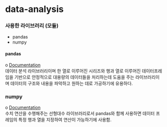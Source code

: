 # data-analysis

### 사용한 라이브러리 (모듈)
 - pandas
 - numpy

#### pandas
 o [Documentation](https://pandas.pydata.org/docs/reference/frame.html)</br>
 데이터 분석 라이브러리이며 한 열로 이루어진 시리즈와 행과 열로 이루어진 데이터프레임을 기반으로 안정적으로 대용량의 데이터들을 처리하는데 도움을 주는 라이브러리이며 데이터의 구조와 내용을 파악하고 원하는 데로 가공하기에 유용하다.
 
 ### numpy
  o [Documentation](https://numpy.org/doc/1.18/reference/index.html)</br>
  수치 연산을 수행해주는 선형대수 라이브러리로서 pandas와 함께 사용하면 데이터 프레임의 특정 행과 열을 지정하여 연산이 가능하기에 사용함.



